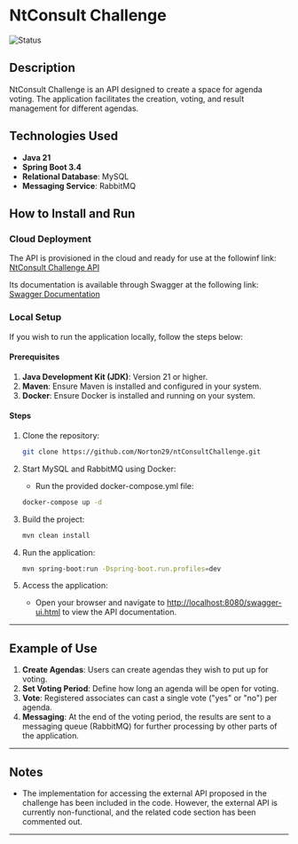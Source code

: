 # NtConsult Challenge

![Status](https://img.shields.io/badge/Status-Up-brightgreen)

## Description
NtConsult Challenge is an API designed to create a space for agenda voting. The application facilitates the creation, voting, and result management for different agendas.

## Technologies Used
- **Java 21**
- **Spring Boot 3.4**
- **Relational Database**: MySQL
- **Messaging Service**: RabbitMQ

## How to Install and Run

### Cloud Deployment
The API is provisioned in the cloud and ready for use at the followinf link: 
[NtConsult Challenge API](https://nt-consult-desafio-8143d06b9be2.herokuapp.com)

Its documentation is available through Swagger at the following link:
[Swagger Documentation](https://nt-consult-desafio-8143d06b9be2.herokuapp.com/swagger-ui.html)

### Local Setup
If you wish to run the application locally, follow the steps below:

#### Prerequisites
1. **Java Development Kit (JDK)**: Version 21 or higher.
2. **Maven**: Ensure Maven is installed and configured in your system.
3. **Docker**: Ensure Docker is installed and running on your system.

#### Steps
1. Clone the repository:
   ```bash
   git clone https://github.com/Norton29/ntConsultChallenge.git
   ```

2. Start MySQL and RabbitMQ using Docker:
   - Run the provided docker-compose.yml file:
   ```bash
   docker-compose up -d
   ```

3. Build the project:
   ```bash
   mvn clean install
   ```

4. Run the application:
   ```bash
   mvn spring-boot:run -Dspring-boot.run.profiles=dev
   ```


5. Access the application:
   - Open your browser and navigate to [http://localhost:8080/swagger-ui.html](http://localhost:8080/swagger-ui.html) to view the API documentation.

---

## Example of Use
1. **Create Agendas**: Users can create agendas they wish to put up for voting.
2. **Set Voting Period**: Define how long an agenda will be open for voting.
3. **Vote**: Registered associates can cast a single vote ("yes" or "no") per agenda.
4. **Messaging**: At the end of the voting period, the results are sent to a messaging queue (RabbitMQ) for further processing by other parts of the application.

---

## Notes
- The implementation for accessing the external API proposed in the challenge has been included in the code. However, the external API is currently non-functional, and the related code section has been commented out.

---
